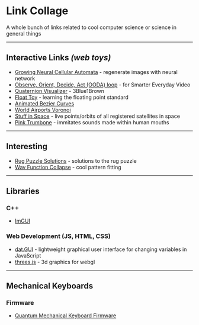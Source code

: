 # Link Collage
A whole bunch of links related to cool computer science or science in general things

---------------------------

## Interactive Links *(web toys)*
- [Growing Neural Cellular Automata](https://distill.pub/2020/growing-ca/) - regenerate images with neural network
- [Observe, Orient, Decide, Act (OODA) loop](https://eater.net/ooda-loop) - for Smarter Everyday Video
- [Quaternion Visualizer](https://eater.net/quaternions/) - 3Blue1Brown
- [Float Toy](https://evanw.github.io/float-toy/) - learning the floating point standard
- [Animated Bezier Curves](https://www.jasondavies.com/animated-bezier/)
- [World Airports Voronoi](https://www.jasondavies.com/maps/voronoi/airports/)
- [Stuff in Space](http://stuffin.space/) - live points/orbits of all registered satellites in space
- [Pink Trumbone](https://dood.al/pinktrombone/) - immitates sounds made within human mouths

---------------------------

## Interesting
- [Rug Puzzle Solutions](https://github.com/beneater/rug-puzzle) - solutions to the rug puzzle
- [Wav Function Collapse](https://github.com/mxgmn/WaveFunctionCollapse) - cool pattern fitting

---------------------------

## Libraries

### C++
- [ImGUI](https://github.com/ocornut/imgui)

### Web Development (JS, HTML, CSS)
- [dat.GUI](https://github.com/dataarts/dat.gui) - lightweight graphical user interface for changing variables in JavaScript
- [threes.js](https://github.com/evanw/three.js) - 3d graphics for webgl

---------------------------

## Mechanical Keyboards

### Firmware
- [Quantum Mechanical Keyboard Firmware](https://docs.qmk.fm/#/)
